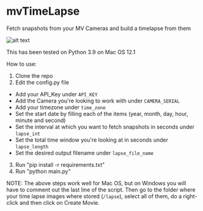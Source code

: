 # mvTimeLapse
Fetch snapshots from your MV Cameras and build a timelapse from them

![alt text](lapse/sample.gif)

This has been tested on Python 3.9 on Mac OS 12.1

How to use:
1. Clone the repo
2. Edit the config.py file
  * Add your API_Key under `API_KEY`
  * Add the Camera you're looking to work with under `CAMERA_SERIAL`
  * Add your timezone under `time_zone`
  * Set the start date by filling each of the items (year, month, day, hour, minute and second)
  * Set the interval at which you want to fetch snapshots in seconds under `lapse_int`
  * Set the total time window you're looking at in seconds under `lapse_length`
  * Set the desired output filename under `lapse_file_name`
3. Run "pip install -r requirements.txt"
4. Run "python main.py"

NOTE: The above steps work well for Mac OS, but on Windows you will have to comment out the last line of the script. Then go to the folder where your time lapse images where stored (`/lapse`), select all of them, do a right-click and then click on Create Movie.
